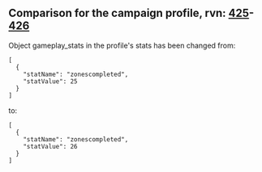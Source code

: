 ## Comparison for the campaign profile, rvn: [425](https://github.com/PRO100KatYT/FortniteProfileRevisions/tree/main/profiles/campaign/425%20campaign.json)-[426](https://github.com/PRO100KatYT/FortniteProfileRevisions/tree/main/profiles/campaign/426%20campaign.json)

Object gameplay_stats in the profile's stats has been changed from:

```
[
  {
    "statName": "zonescompleted",
    "statValue": 25
  }
]
```

to:

```
[
  {
    "statName": "zonescompleted",
    "statValue": 26
  }
]
```

<br><br>
